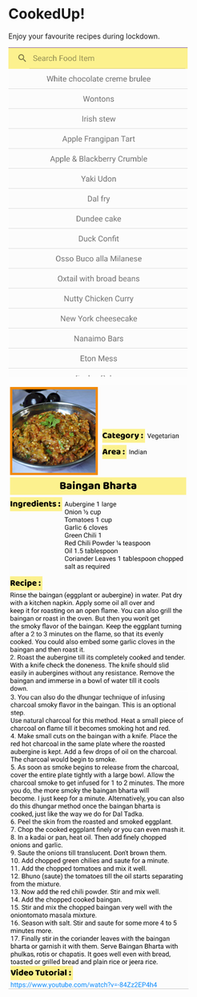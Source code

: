 # CookedUp!


Enjoy your favourite recipes during lockdown.

![](menu.png)

![](p1.png)
![](p2.png)
